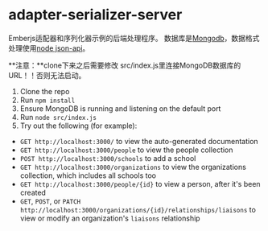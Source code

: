 # adapter-serializer-server

Emberjs适配器和序列化器示例的后端处理程序。
数据库是[Mongodb](https://mongodb.org)，数据格式处理使用[node json-api](https://github.com/ethanresnick/json-api)。

**注意：**clone下来之后需要修改 src/index.js里连接MongoDB数据库的URL！！否则无法启动。

1. Clone the repo
2. Run `npm install`
3. Ensure MongoDB is running and listening on the default port
4. Run `node src/index.js`
5. Try out the following (for example):
  - `GET http://localhost:3000/` to view the auto-generated documentation
  - `GET http://localhost:3000/people` to view the people collection
  - `POST http://localhost:3000/schools` to add a school
  - `GET http://localhost:3000/organizations` to view the organizations collection, which includes all schools too
  - `GET http://localhost:3000/people/{id}` to view a person, after it's been created
  - `GET`, `POST`, or `PATCH` `http://localhost:3000/organizations/{id}/relationships/liaisons` to view or modify an organization's `liaisons` relationship
